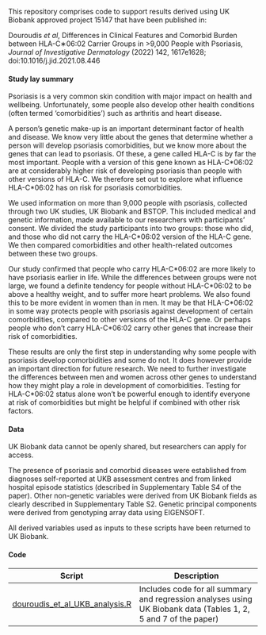 This repository comprises code to support results derived using UK Biobank approved project 15147 that have been published in:

Douroudis _et al_, Differences in Clinical Features and Comorbid Burden between HLA-C∗06:02 Carrier Groups in >9,000 People with Psoriasis, _Journal of Investigative Dermatology_ (2022) 142, 1617e1628; doi:10.1016/j.jid.2021.08.446

#### Study lay summary

Psoriasis is a very common skin condition with major impact on health and wellbeing. Unfortunately, some people also develop other health conditions (often termed ‘comorbidities’) such as arthritis and heart disease.

A person’s genetic make-up is an important determinant factor of health and disease. We know very little about the genes that determine whether a person will develop psoriasis comorbidities, but we know more about the genes that can lead to psoriasis. Of these, a gene called HLA-C is by far the most important. People with a version of this gene known as HLA-C\*06:02 are at considerably higher risk of developing psoriasis than people with other versions of HLA-C. We therefore set out to explore what influence HLA-C\*06:02 has on risk for psoriasis comorbidities.

We used information on more than 9,000 people with psoriasis, collected through two UK studies, UK Biobank and BSTOP. This included medical and genetic information, made available to our researchers with participants’ consent. We divided the study participants into two groups: those who did, and those who did not carry the HLA-C\*06:02 version of the HLA-C gene. We then compared comorbidities and other health-related outcomes between these two groups.

Our study confirmed that people who carry HLA-C\*06:02 are more likely to have psoriasis earlier in life. While the differences between groups were not large, we found a definite tendency for people without HLA-C\*06:02 to be above a healthy weight, and to suffer more heart problems. We also found this to be more evident in women than in men. It may be that HLA-C\*06:02 in some way protects people with psoriasis against development of certain comorbidities, compared to other versions of the HLA-C gene. Or perhaps people who don’t carry HLA-C\*06:02 carry other genes that increase their risk of comorbidities.

These results are only the first step in understanding why some people with psoriasis develop comorbidities and some do not. It does however provide an important direction for future research. We need to further investigate the differences between men and women across other genes to understand how they might play a role in development of comorbidities. Testing for HLA-C\*06:02 status alone won’t be powerful enough to identify everyone at risk of comorbidities but might be helpful if combined with other risk factors.

#### Data

UK Biobank data cannot be openly shared, but researchers can apply for access.

The presence of psoriasis and comorbid diseases were established from diagnoses self-reported at UKB assessment centres and from linked hospital episode statistics (described in Supplementary Table S4 of the paper). Other non-genetic variables were derived from UK Biobank fields as clearly described in Supplementary Table S2. Genetic principal components were derived from genotyping array data using EIGENSOFT.

All derived variables used as inputs to these scripts have been returned to UK Biobank.

#### Code

| Script                                                           | Description                                                                                                     |
| ---------------------------------------------------------------- | --------------------------------------------------------------------------------------------------------------- |
| [douroudis_et_al_UKB_analysis.R](douroudis_et_al_UKB_analysis.R) | Includes code for all summary and regression analyses using UK Biobank data (Tables 1, 2, 5 and 7 of the paper) |
 